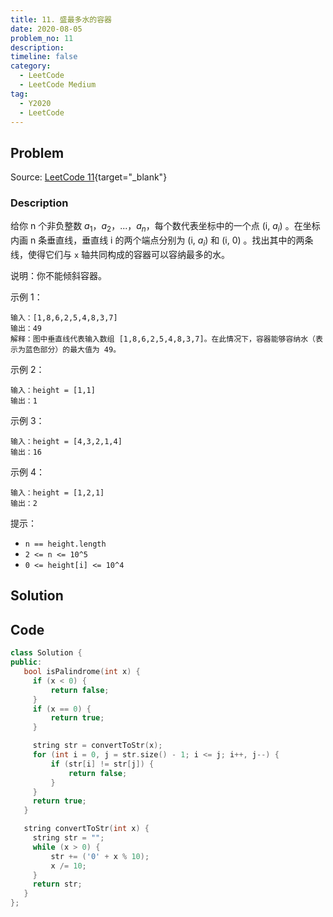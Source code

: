 ```yaml
---
title: 11. 盛最多水的容器
date: 2020-08-05
problem_no: 11
description: 
timeline: false
category:
  - LeetCode
  - LeetCode Medium
tag:
  - Y2020
  - LeetCode
---
```


<!-- Description. -->

<!-- more -->

## Problem

Source: [LeetCode 11](https://leetcode-cn.com/problems/container-with-most-water/){target="_blank"}

### Description

给你 n 个非负整数 $a_1，a_2，...，a_n$，每个数代表坐标中的一个点 (i, $a_i$) 。在坐标内画 n 条垂直线，垂直线 i 的两个端点分别为 (i, $a_i$) 和 (i, 0) 。找出其中的两条线，使得它们与 `x` 轴共同构成的容器可以容纳最多的水。

说明：你不能倾斜容器。

示例 1：

```text
输入：[1,8,6,2,5,4,8,3,7]
输出：49
解释：图中垂直线代表输入数组 [1,8,6,2,5,4,8,3,7]。在此情况下，容器能够容纳水（表示为蓝色部分）的最大值为 49。
```

示例 2：

```text
输入：height = [1,1]
输出：1
```

示例 3：

```text
输入：height = [4,3,2,1,4]
输出：16
```

示例 4：

```text
输入：height = [1,2,1]
输出：2
```

提示：

- `n == height.length`
- `2 <= n <= 10^5`
- `0 <= height[i] <= 10^4`

## Solution

## Code

 ```cpp
class Solution {
public:
    bool isPalindrome(int x) {
      if (x < 0) {
          return false;
      }
      if (x == 0) {
          return true;
      }

      string str = convertToStr(x);
      for (int i = 0, j = str.size() - 1; i <= j; i++, j--) {
          if (str[i] != str[j]) {
              return false;
          }
      }
      return true;
    }

    string convertToStr(int x) {
      string str = "";
      while (x > 0) {
          str += ('0' + x % 10);
          x /= 10;
      }
      return str;
    }
};
```
